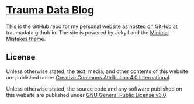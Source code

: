 # [Trauma Data Blog](https://traumadata.github.io/)

This is the GitHub repo for my personal website as hosted on GitHub at traumadata.github.io. The site is powered by Jekyll and the [Minimal Mistakes theme](https://mmistakes.github.io/minimal-mistakes/). 





## License

Unless otherwise stated, the text, media, and other contents of this website are published under [Creative Commons Attribution 4.0 International](https://choosealicense.com/licenses/cc-by-4.0/). 


Unless otherwise stated, the source code and any software published on this website are published under [GNU General Public License v3.0](https://choosealicense.com/licenses/gpl-3.0/).
